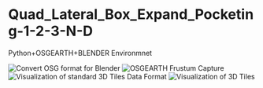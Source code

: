 # Quad_Lateral_Box_Expand_Pocketing-1-2-3-N-D

Python+OSGEARTH+BLENDER Environmnet 



![Convert OSG format for Blender](https://user-images.githubusercontent.com/42751011/178171268-3a8008fc-40b4-4d5a-9c71-deef659b29c7.jpg)
![OSGEARTH Frustum Capture](https://user-images.githubusercontent.com/42751011/178172346-9eb4ab07-c13f-4f77-b9b3-c4a040c97d64.PNG)
![Visualization of standard 3D Tiles Data Format](https://user-images.githubusercontent.com/42751011/178172338-f53b4a02-ab17-4b0b-adda-ebbd112cea97.PNG)
![Visualization of 3D Tiles](https://user-images.githubusercontent.com/42751011/178172351-d300f32e-02d5-4c5d-aed8-62d9b3667bea.png)
